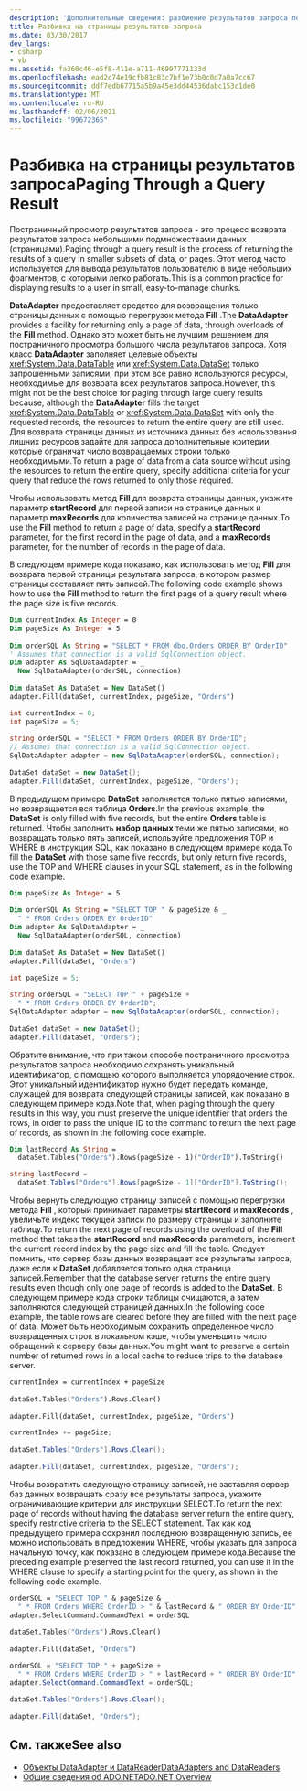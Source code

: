```yaml
---
description: 'Дополнительные сведения: разбиение результатов запроса по страницам'
title: Разбивка на страницы результатов запроса
ms.date: 03/30/2017
dev_langs:
- csharp
- vb
ms.assetid: fa360c46-e5f8-411e-a711-46997771133d
ms.openlocfilehash: ead2c74e19cfb81c83c7bf1e73b0c0d7a0a7cc67
ms.sourcegitcommit: ddf7edb67715a5b9a45e3dd44536dabc153c1de0
ms.translationtype: MT
ms.contentlocale: ru-RU
ms.lasthandoff: 02/06/2021
ms.locfileid: "99672365"
---
```

# <a name="paging-through-a-query-result"></a><span data-ttu-id="d7e56-103">Разбивка на страницы результатов запроса</span><span class="sxs-lookup"><span data-stu-id="d7e56-103">Paging Through a Query Result</span></span>

<span data-ttu-id="d7e56-104">Постраничный просмотр результатов запроса - это процесс возврата результатов запроса небольшими подмножествами данных (страницами).</span><span class="sxs-lookup"><span data-stu-id="d7e56-104">Paging through a query result is the process of returning the results of a query in smaller subsets of data, or pages.</span></span> <span data-ttu-id="d7e56-105">Этот метод часто используется для вывода результатов пользователю в виде небольших фрагментов, с которыми легко работать.</span><span class="sxs-lookup"><span data-stu-id="d7e56-105">This is a common practice for displaying results to a user in small, easy-to-manage chunks.</span></span>  
  
 <span data-ttu-id="d7e56-106">**DataAdapter** предоставляет средство для возвращения только страницы данных с помощью перегрузок метода **Fill** .</span><span class="sxs-lookup"><span data-stu-id="d7e56-106">The **DataAdapter** provides a facility for returning only a page of data, through overloads of the **Fill** method.</span></span> <span data-ttu-id="d7e56-107">Однако это может быть не лучшим решением для постраничного просмотра большого числа результатов запроса. Хотя класс **DataAdapter** заполняет целевые объекты <xref:System.Data.DataTable> или <xref:System.Data.DataSet> только запрошенными записями, при этом все равно используются ресурсы, необходимые для возврата всех результатов запроса.</span><span class="sxs-lookup"><span data-stu-id="d7e56-107">However, this might not be the best choice for paging through large query results because, although the **DataAdapter** fills the target <xref:System.Data.DataTable> or <xref:System.Data.DataSet> with only the requested records, the resources to return the entire query are still used.</span></span> <span data-ttu-id="d7e56-108">Для возврата страницы данных из источника данных без использования лишних ресурсов задайте для запроса дополнительные критерии, которые ограничат число возвращаемых строки только необходимыми.</span><span class="sxs-lookup"><span data-stu-id="d7e56-108">To return a page of data from a data source without using the resources to return the entire query, specify additional criteria for your query that reduce the rows returned to only those required.</span></span>  
  
 <span data-ttu-id="d7e56-109">Чтобы использовать метод **Fill** для возврата страницы данных, укажите параметр **startRecord** для первой записи на странице данных и параметр **maxRecords** для количества записей на странице данных.</span><span class="sxs-lookup"><span data-stu-id="d7e56-109">To use the **Fill** method to return a page of data, specify a **startRecord** parameter, for the first record in the page of data, and a **maxRecords** parameter, for the number of records in the page of data.</span></span>  
  
 <span data-ttu-id="d7e56-110">В следующем примере кода показано, как использовать метод **Fill** для возврата первой страницы результата запроса, в котором размер страницы составляет пять записей.</span><span class="sxs-lookup"><span data-stu-id="d7e56-110">The following code example shows how to use the **Fill** method to return the first page of a query result where the page size is five records.</span></span>  
  
```vb  
Dim currentIndex As Integer = 0  
Dim pageSize As Integer = 5  
  
Dim orderSQL As String = "SELECT * FROM dbo.Orders ORDER BY OrderID"  
' Assumes that connection is a valid SqlConnection object.  
Dim adapter As SqlDataAdapter = _  
  New SqlDataAdapter(orderSQL, connection)  
  
Dim dataSet As DataSet = New DataSet()  
adapter.Fill(dataSet, currentIndex, pageSize, "Orders")  
```  
  
```csharp  
int currentIndex = 0;  
int pageSize = 5;  
  
string orderSQL = "SELECT * FROM Orders ORDER BY OrderID";  
// Assumes that connection is a valid SqlConnection object.  
SqlDataAdapter adapter = new SqlDataAdapter(orderSQL, connection);  
  
DataSet dataSet = new DataSet();  
adapter.Fill(dataSet, currentIndex, pageSize, "Orders");  
```  
  
 <span data-ttu-id="d7e56-111">В предыдущем примере **DataSet** заполняется только пятью записями, но возвращается вся таблица **Orders**.</span><span class="sxs-lookup"><span data-stu-id="d7e56-111">In the previous example, the **DataSet** is only filled with five records, but the entire **Orders** table is returned.</span></span> <span data-ttu-id="d7e56-112">Чтобы заполнить **набор данных** теми же пятью записями, но возвращать только пять записей, используйте предложения TOP и WHERE в инструкции SQL, как показано в следующем примере кода.</span><span class="sxs-lookup"><span data-stu-id="d7e56-112">To fill the **DataSet** with those same five records, but only return five records, use the TOP and WHERE clauses in your SQL statement, as in the following code example.</span></span>  
  
```vb  
Dim pageSize As Integer = 5  
  
Dim orderSQL As String = "SELECT TOP " & pageSize & _  
  " * FROM Orders ORDER BY OrderID"  
Dim adapter As SqlDataAdapter = _  
  New SqlDataAdapter(orderSQL, connection)  
  
Dim dataSet As DataSet = New DataSet()  
adapter.Fill(dataSet, "Orders")
```  
  
```csharp  
int pageSize = 5;  
  
string orderSQL = "SELECT TOP " + pageSize +
  " * FROM Orders ORDER BY OrderID";  
SqlDataAdapter adapter = new SqlDataAdapter(orderSQL, connection);  
  
DataSet dataSet = new DataSet();  
adapter.Fill(dataSet, "Orders");  
```  
  
 <span data-ttu-id="d7e56-113">Обратите внимание, что при таком способе постраничного просмотра результатов запроса необходимо сохранять уникальный идентификатор, с помощью которого выполняется упорядочение строк. Этот уникальный идентификатор нужно будет передать команде, служащей для возврата следующей страницы записей, как показано в следующем примере кода.</span><span class="sxs-lookup"><span data-stu-id="d7e56-113">Note that, when paging through the query results in this way, you must preserve the unique identifier that orders the rows, in order to pass the unique ID to the command to return the next page of records, as shown in the following code example.</span></span>  
  
```vb  
Dim lastRecord As String = _  
  dataSet.Tables("Orders").Rows(pageSize - 1)("OrderID").ToString()  
```  
  
```csharp  
string lastRecord =
  dataSet.Tables["Orders"].Rows[pageSize - 1]["OrderID"].ToString();  
```  
  
 <span data-ttu-id="d7e56-114">Чтобы вернуть следующую страницу записей с помощью перегрузки метода **Fill** , который принимает параметры **startRecord** и **maxRecords** , увеличьте индекс текущей записи по размеру страницы и заполните таблицу.</span><span class="sxs-lookup"><span data-stu-id="d7e56-114">To return the next page of records using the overload of the **Fill** method that takes the **startRecord** and **maxRecords** parameters, increment the current record index by the page size and fill the table.</span></span> <span data-ttu-id="d7e56-115">Следует помнить, что сервер базы данных возвращает все результаты запроса, даже если к **DataSet** добавляется только одна страница записей.</span><span class="sxs-lookup"><span data-stu-id="d7e56-115">Remember that the database server returns the entire query results even though only one page of records is added to the **DataSet**.</span></span> <span data-ttu-id="d7e56-116">В следующем примере кода строки таблицы очищаются, а затем заполняются следующей страницей данных.</span><span class="sxs-lookup"><span data-stu-id="d7e56-116">In the following code example, the table rows are cleared before they are filled with the next page of data.</span></span> <span data-ttu-id="d7e56-117">Может быть необходимым сохранить определенное число возвращенных строк в локальном кэше, чтобы уменьшить число обращений к серверу базы данных.</span><span class="sxs-lookup"><span data-stu-id="d7e56-117">You might want to preserve a certain number of returned rows in a local cache to reduce trips to the database server.</span></span>  
  
```vb  
currentIndex = currentIndex + pageSize  
  
dataSet.Tables("Orders").Rows.Clear()  
  
adapter.Fill(dataSet, currentIndex, pageSize, "Orders")  
```  
  
```csharp  
currentIndex += pageSize;  
  
dataSet.Tables["Orders"].Rows.Clear();  
  
adapter.Fill(dataSet, currentIndex, pageSize, "Orders");  
```  
  
 <span data-ttu-id="d7e56-118">Чтобы возвратить следующую страницу записей, не заставляя сервер баз данных возвращать сразу все результаты запроса, укажите ограничивающие критерии для инструкции SELECT.</span><span class="sxs-lookup"><span data-stu-id="d7e56-118">To return the next page of records without having the database server return the entire query, specify restrictive criteria to the SELECT statement.</span></span> <span data-ttu-id="d7e56-119">Так как код предыдущего примера сохранил последнюю возвращенную запись, ее можно использовать в предложении WHERE, чтобы указать для запроса начальную точку, как показано в следующем примере кода.</span><span class="sxs-lookup"><span data-stu-id="d7e56-119">Because the preceding example preserved the last record returned, you can use it in the WHERE clause to specify a starting point for the query, as shown in the following code example.</span></span>  
  
```vb  
orderSQL = "SELECT TOP " & pageSize & _  
  " * FROM Orders WHERE OrderID > " & lastRecord & " ORDER BY OrderID"  
adapter.SelectCommand.CommandText = orderSQL  
  
dataSet.Tables("Orders").Rows.Clear()  
  
adapter.Fill(dataSet, "Orders")  
```  
  
```csharp  
orderSQL = "SELECT TOP " + pageSize +
  " * FROM Orders WHERE OrderID > " + lastRecord + " ORDER BY OrderID";  
adapter.SelectCommand.CommandText = orderSQL;  
  
dataSet.Tables["Orders"].Rows.Clear();  
  
adapter.Fill(dataSet, "Orders");  
```  
  
## <a name="see-also"></a><span data-ttu-id="d7e56-120">См. также</span><span class="sxs-lookup"><span data-stu-id="d7e56-120">See also</span></span>

- [<span data-ttu-id="d7e56-121">Объекты DataAdapter и DataReader</span><span class="sxs-lookup"><span data-stu-id="d7e56-121">DataAdapters and DataReaders</span></span>](dataadapters-and-datareaders.md)
- [<span data-ttu-id="d7e56-122">Общие сведения об ADO.NET</span><span class="sxs-lookup"><span data-stu-id="d7e56-122">ADO.NET Overview</span></span>](ado-net-overview.md)
